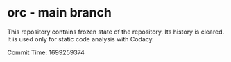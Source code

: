 # orc - main branch

This repository contains frozen state of the repository.
Its history is cleared. It is used only for static code
analysis with Codacy.

Commit Time: 1699259374